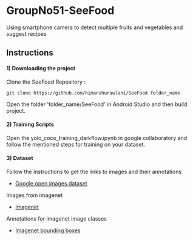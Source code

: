 # GroupNo51-SeeFood
Using smartphone camera to detect multiple fruits and vegetables and suggest recipes

## Instructions
#### 1) Downloading the project

Clone the SeeFood Repository :

`git clone https://github.com/himanshurawlani/SeeFood folder_name`

Open the folder 'folder_name/SeeFood' in Android Studio and then build project.

#### 2) Training Scripts

Open the yolo_coco_training_darkflow.ipynb in google collaboratory and follow the mentioned steps for training on your dataset.

#### 3) Dataset

Follow the instructions to get the links to images and their annotations
- [Google open images dataset](https://github.com/openimages/dataset)

Images from imagenet
- [Imagenet](http://www.image-net.org/)

Annotations for imagenet image classes
- [Imagenet bounding boxes](http://image-net.org/api/text/imagenet.bbox.obtain_synset_wordlist)

